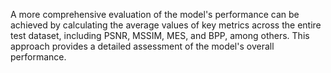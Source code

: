 A more comprehensive evaluation of the model's performance can be achieved by calculating the average values of key metrics across the entire test dataset, including PSNR, MSSIM, MES, and BPP, among others. This approach provides a detailed assessment of the model's overall performance.
